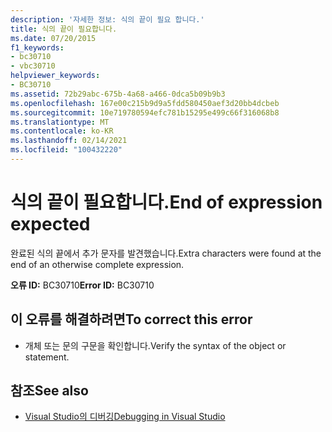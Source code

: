 ```yaml
---
description: '자세한 정보: 식의 끝이 필요 합니다.'
title: 식의 끝이 필요합니다.
ms.date: 07/20/2015
f1_keywords:
- bc30710
- vbc30710
helpviewer_keywords:
- BC30710
ms.assetid: 72b29abc-675b-4a68-a466-0dca5b09b9b3
ms.openlocfilehash: 167e00c215b9d9a5fdd580450aef3d20bb4dcbeb
ms.sourcegitcommit: 10e719780594efc781b15295e499c66f316068b8
ms.translationtype: MT
ms.contentlocale: ko-KR
ms.lasthandoff: 02/14/2021
ms.locfileid: "100432220"
---
```

# <a name="end-of-expression-expected"></a><span data-ttu-id="c77d2-103">식의 끝이 필요합니다.</span><span class="sxs-lookup"><span data-stu-id="c77d2-103">End of expression expected</span></span>

<span data-ttu-id="c77d2-104">완료된 식의 끝에서 추가 문자를 발견했습니다.</span><span class="sxs-lookup"><span data-stu-id="c77d2-104">Extra characters were found at the end of an otherwise complete expression.</span></span>  
  
 <span data-ttu-id="c77d2-105">**오류 ID:** BC30710</span><span class="sxs-lookup"><span data-stu-id="c77d2-105">**Error ID:** BC30710</span></span>  
  
## <a name="to-correct-this-error"></a><span data-ttu-id="c77d2-106">이 오류를 해결하려면</span><span class="sxs-lookup"><span data-stu-id="c77d2-106">To correct this error</span></span>  
  
- <span data-ttu-id="c77d2-107">개체 또는 문의 구문을 확인합니다.</span><span class="sxs-lookup"><span data-stu-id="c77d2-107">Verify the syntax of the object or statement.</span></span>  
  
## <a name="see-also"></a><span data-ttu-id="c77d2-108">참조</span><span class="sxs-lookup"><span data-stu-id="c77d2-108">See also</span></span>

- [<span data-ttu-id="c77d2-109">Visual Studio의 디버깅</span><span class="sxs-lookup"><span data-stu-id="c77d2-109">Debugging in Visual Studio</span></span>](/visualstudio/debugger/debugger-feature-tour)
